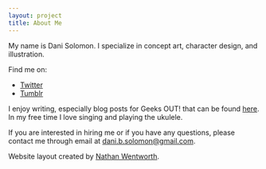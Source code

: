 ```yaml
---
layout: project
title: About Me
---
```


My name is Dani Solomon. I specialize in concept art, character design, and illustration.

Find me on:
- [Twitter](https://twitter.com/DaniBSolomon)
- [Tumblr](http://danibsolomon.tumblr.com/)

I enjoy writing, especially blog posts for Geeks OUT! that can be found [here](http://geeksout.org/members/danielle-solomon). In my free time I love singing and playing the ukulele.

If you are interested in hiring me or if you have any questions, please contact me through email at dani.b.solomon@gmail.com.



Website layout created by [Nathan Wentworth](https://nathanwentworth.co).
